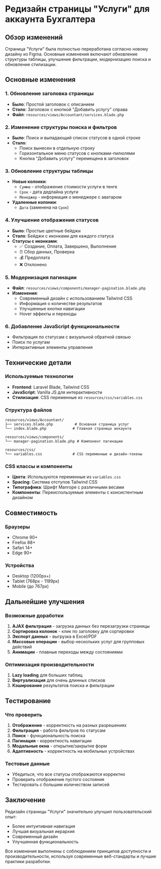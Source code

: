 # Редизайн страницы "Услуги" для аккаунта Бухгалтера

## Обзор изменений

Страница "Услуги" была полностью переработана согласно новому дизайну из Figma. Основные изменения включают обновление структуры таблицы, улучшение фильтрации, модернизацию поиска и обновление стилизации.

## Основные изменения

### 1. Обновление заголовка страницы
- **Было**: Простой заголовок с описанием
- **Стало**: Заголовок с кнопкой "Добавить услугу" справа
- **Файл**: `resources/views/Accountant/services.blade.php`

### 2. Изменение структуры поиска и фильтров
- **Было**: Поиск и выпадающий список статусов в одной строке
- **Стало**: 
  - Поиск вынесен в отдельную строку
  - Горизонтальное меню статусов с кнопками-пилюлями
  - Кнопка "Добавить услугу" перемещена в заголовок

### 3. Обновление структуры таблицы
- **Новые колонки**:
  - `Сумма` - отображение стоимости услуги в тенге
  - `Срок` - дата дедлайна услуги
  - `Менеджер` - информация о менеджере с аватаром
- **Удаленные колонки**:
  - `Дата` (заменена на `Срок`)

### 4. Улучшение отображения статусов
- **Было**: Простые цветные бейджи
- **Стало**: Бейджи с иконками для каждого статуса
- **Статусы с иконками**:
  - ✅ Создание, Оплата, Завершено, Выполнение
  - ⏰ Сбор данных, Проверка
  - 💰 Предоплата
  - ❌ Отклонено

### 5. Модернизация пагинации
- **Файл**: `resources/views/components/manager-pagination.blade.php`
- **Изменения**:
  - Современный дизайн с использованием Tailwind CSS
  - Информация о количестве результатов
  - Улучшенные кнопки навигации
  - Hover эффекты и переходы

### 6. Добавление JavaScript функциональности
- Фильтрация по статусам с визуальной обратной связью
- Поиск по услугам
- Интерактивные элементы управления

## Технические детали

### Используемые технологии
- **Frontend**: Laravel Blade, Tailwind CSS
- **JavaScript**: Vanilla JS для интерактивности
- **Стилизация**: CSS переменные из `resources/css/variables.css`

### Структура файлов
```
resources/views/Accountant/
├── services.blade.php          # Основная страница услуг
└── index.blade.php            # Главная страница аккаунта

resources/views/components/
└── manager-pagination.blade.php # Компонент пагинации

resources/css/
└── variables.css              # CSS переменные и дизайн-токены
```

### CSS классы и компоненты
- **Цвета**: Используются переменные из `variables.css`
- **Spacing**: Система отступов Tailwind CSS
- **Типографика**: Шрифт Manrope с различными весами
- **Компоненты**: Переиспользуемые элементы с консистентным дизайном

## Совместимость

### Браузеры
- Chrome 90+
- Firefox 88+
- Safari 14+
- Edge 90+

### Устройства
- Desktop (1200px+)
- Tablet (768px - 1199px)
- Mobile (до 767px)

## Дальнейшие улучшения

### Возможные доработки
1. **AJAX фильтрация** - загрузка данных без перезагрузки страницы
2. **Сортировка колонок** - клик по заголовку для сортировки
3. **Экспорт данных** - выгрузка в Excel/PDF
4. **Массовые операции** - выбор нескольких услуг для групповых действий
5. **Анимации** - плавные переходы между состояниями

### Оптимизация производительности
1. **Lazy loading** для больших таблиц
2. **Виртуализация** для очень длинных списков
3. **Кэширование** результатов поиска и фильтрации

## Тестирование

### Что проверить
1. **Отображение** - корректность на разных разрешениях
2. **Фильтрация** - работа фильтров по статусам
3. **Поиск** - функциональность поиска
4. **Пагинация** - корректность навигации
5. **Модальные окна** - открытие/закрытие форм
6. **Адаптивность** - корректность на мобильных устройствах

### Тестовые данные
- Убедиться, что все статусы отображаются корректно
- Проверить отображение пустого состояния
- Тестировать с большим количеством записей

## Заключение

Редизайн страницы "Услуги" значительно улучшил пользовательский опыт:
- Более интуитивная навигация
- Лучшая визуальная иерархия
- Современный дизайн
- Улучшенная функциональность

Все изменения выполнены с соблюдением принципов доступности и производительности, используя современные веб-стандарты и лучшие практики разработки.











